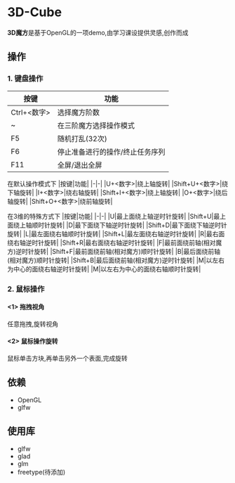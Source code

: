 # 3D-Cube
**3D魔方**是基于OpenGL的一项demo,由学习课设提供灵感,创作而成

## 操作
### 1. 键盘操作
|按键|功能|
|-|-|
|Ctrl+<数字>|选择魔方阶数|
|~|在三阶魔方选择操作模式|
|F5|随机打乱(32次)|
|F6|停止准备进行的操作/终止任务序列|
|F11|全屏/退出全屏|

在默认操作模式下
|按键|功能|
|-|-|
|U+<数字>|绕上轴旋转|
|Shift+U+<数字>|绕下轴旋转|
|I+<数字>|绕右轴旋转|
|Shift+I+<数字>|绕上轴旋转|
|O+<数字>|绕后轴旋转|
|Shift+O+<数字>|绕前轴旋转|

在3维的特殊方式下
|按键|功能|
|-|-|
|U|最上面绕上轴逆时针旋转|
|Shift+U|最上面绕上轴顺时针旋转|
|D|最下面绕下轴逆时针旋转|
|Shift+D|最下面绕下轴逆时针旋转|
|L|最左面绕右轴顺时针旋转|
|Shift+L|最左面绕右轴逆时针旋转|
|R|最右面绕右轴逆时针旋转|
|Shift+R|最右面绕右轴逆时针旋转|
|F|最前面绕前轴(相对魔方)逆时针旋转|
|Shift+F|最前面绕前轴(相对魔方)顺时针旋转|
|B|最后面绕前轴(相对魔方)顺时针旋转|
|Shift+B|最后面绕前轴(相对魔方)逆时针旋转|
|M|以左右为中心的面绕右轴逆时针旋转|
|M|以左右为中心的面绕右轴顺时针旋转|

### 2. 鼠标操作
#### <1> 拖拽视角
任意拖拽,旋转视角
#### <2> 鼠标操作旋转
鼠标单击方块,再单击另外一个表面,完成旋转

## 依赖
- OpenGL
- glfw

## 使用库
- glfw
- glad
- glm
- freetype(待添加)

